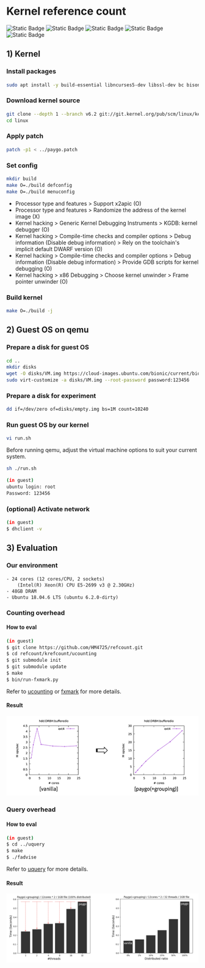 # Kernel reference count
![Static Badge](https://img.shields.io/badge/arch-x86__64-3673AC)
![Static Badge](https://img.shields.io/badge/ubuntu-18.04.6-DD4814)
![Static Badge](https://img.shields.io/badge/linux-6.2.0-F7D04C)
![Static Badge](https://img.shields.io/badge/gcc-11.4.0-F7D1B0)
![Static Badge](https://img.shields.io/badge/qemu__kvm-6.2.0-080808)

## 1) Kernel
### Install packages
```sh
sudo apt install -y build-essential libncurses5-dev libssl-dev bc bison flex libelf-dev qemu-kvm qemu virt-manager virt-viewer libvirt-bin libguestfs-tools
```
### Download kernel source
```sh
git clone --depth 1 --branch v6.2 git://git.kernel.org/pub/scm/linux/kernel/git/torvalds/linux.git
cd linux
```
### Apply patch
```sh
patch -p1 < ../paygo.patch
```
### Set config
```sh
mkdir build
make O=./build defconfig
make O=./build menuconfig
```
- Processor type and features > Support x2apic (O)
- Processor type and features > Randomize the address of the kernel image (X)
- Kernel hacking > Generic Kernel Debugging Instruments > KGDB: kernel debugger (O)
- Kernel hacking > Compile-time checks and compiler options > Debug information (Disable debug information) > Rely on the toolchain's implicit default DWARF version (O)
- Kernel hacking > Compile-time checks and compiler options > Debug information (Disable debug information) > Provide GDB scripts for kernel debugging (O)
- Kernel hacking > x86 Debugging > Choose kernel unwinder > Frame pointer unwinder (O)

### Build kernel
```sh
make O=./build -j
```

## 2) Guest OS on qemu
### Prepare a disk for guest OS
```sh
cd ..
mkdir disks
wget -O disks/VM.img https://cloud-images.ubuntu.com/bionic/current/bionic-server-cloudimg-amd64.img
sudo virt-customize -a disks/VM.img --root-password password:123456
```
### Prepare a disk for experiment
```sh
dd if=/dev/zero of=disks/empty.img bs=1M count=10240
```
### Run guest OS by our kernel
```sh
vi run.sh
```
Before running qemu, adjust the virtual machine options to suit your current system.
```sh
sh ./run.sh
```
```sh
(in guest)
ubuntu login: root
Password: 123456
```

### (optional) Activate network
```sh
(in guest)
$ dhclient -v
```

## 3) Evaluation
### Our environment
```
- 24 cores (12 cores/CPU, 2 sockets)
    (Intel(R) Xeon(R) CPU E5-2699 v3 @ 2.30GHz)
- 48GB DRAM
- Ubuntu 18.04.6 LTS (ubuntu 6.2.0-dirty)
```
### Counting overhead
#### How to eval
```sh
(in guest)
$ git clone https://github.com/HM4725/refcount.git
$ cd refcount/krefcount/ucounting
$ git submodule init
$ git submodule update
$ make
$ bin/run-fxmark.py
```
Refer to [ucounting](./ucounting/README.md) or [fxmark](https://github.com/sslab-gatech/fxmark) for more details.
#### Result
![ucounting-result](./img/ucounting.png)

### Query overhead
#### How to eval
```sh
(in guest)
$ cd ../uquery
$ make
$ ./fadvise
```
Refer to [uquery](./uquery/README.md) for more details.
#### Result
![uquery-result](./img/uquery.png)
